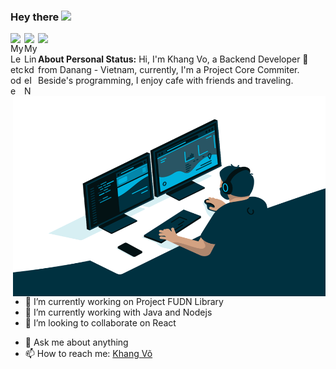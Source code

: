 ### Hey there <img src="https://media.giphy.com/media/hvRJCLFzcasrR4ia7z/giphy.gif" width="25px">

<a href="https://leetcode.com/suberev/">
  <img align="left" alt="My Leetcode" width="22px" src="https://cdn.jsdelivr.net/npm/simple-icons@v3/icons/leetcode.svg" />
</a>
<a href="https://www.linkedin.com/in/v%C3%B5-nh%C6%B0-khang-732556195/">
  <img align="left" alt="My LinkdeIN" width="22px" src="https://cdn.jsdelivr.net/npm/simple-icons@v3/icons/linkedin.svg" />
</a>

![](https://visitor-badge.glitch.me/badge?page_id=SubereV.SubereV)
<br />

**About Personal Status:**
Hi, I'm Khang Vo, a Backend Developer 🚀 from Danang - Vietnam, currently, I'm a Project Core Commiter. Beside's programming, I enjoy cafe with friends and traveling.
<img align="right" alt="GIF" src="https://github.com/SubereV/SubereV/blob/main/assert/code.gif?raw=true" width="500" height="320" />

- 🔭 I’m currently working on Project FUDN Library
- 🌱 I’m currently working with Java and Nodejs
- 👯 I’m looking to collaborate on React
<!-- - 🤔 I’m looking for help with A -->
- 💬 Ask me about anything
- 📫 How to reach me: [Khang Võ]

[khang võ]: https://www.facebook.com/vonhukhangg

